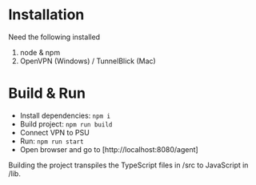 # Installation
Need the following installed
1. node & npm
1. OpenVPN (Windows) / TunnelBlick (Mac)
# Build & Run
* Install dependencies: `npm i`
* Build project: `npm run build`
* Connect VPN to PSU
* Run: `npm run start`
* Open browser and go to [http://localhost:8080/agent]

Building the project transpiles the TypeScript files in /src to JavaScript in /lib.
